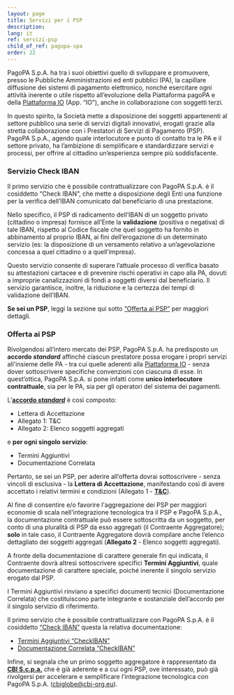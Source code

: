 ```yaml
---
layout: page
title: Servizi per i PSP
description: 
lang: it
ref: servizi-psp
child_of_ref: pagopa-spa
order: 22
---
```


PagoPA S.p.A. ha tra i suoi obiettivi quello di sviluppare e promuovere, presso le Pubbliche Amministrazioni ed enti pubblici (PA), la capillare diffusione dei sistemi di pagamento elettronico, nonché esercitare ogni attività inerente o utile rispetto all’evoluzione della Piattaforma pagoPA e della [Piattaforma IO](https://io.italia.it) (App. “IO”), anche in collaborazione con soggetti terzi. 

In questo spirito, la Società mette a disposizione dei soggetti appartenenti al settore pubblico una serie di servizi digitali innovativi, erogati grazie alla stretta collaborazione con i Prestatori di Servizi di Pagamento (PSP). PagoPA S.p.A., agendo quale interlocutore e punto di contatto tra le PA e il settore privato, ha l’ambizione di semplificare e standardizzare servizi e processi, per offrire al cittadino un’esperienza sempre più soddisfacente.

<a name="checkiban" />

### Servizio Check IBAN
Il primo servizio che è possibile contrattualizzare con PagoPA S.p.A. è il cosiddetto “Check IBAN”, che mette a disposizione degli Enti una funzione per la verifica dell’IBAN comunicato dal beneficiario di una prestazione.

Nello specifico, il PSP di radicamento dell’IBAN di un soggetto privato (cittadino o impresa) fornisce all’Ente la **validazione** (positiva o negativa) di tale IBAN, rispetto al Codice fiscale che quel soggetto ha fornito in abbinamento al proprio IBAN, ai fini dell’erogazione di un determinato servizio (es: la disposizione di un versamento relativo a un’agevolazione concessa a quel cittadino o a quell’impresa). 

Questo servizio consente di superare l’attuale processo di verifica basato su attestazioni cartacee e di prevenire rischi operativi in capo alla PA, dovuti a improprie canalizzazioni di fondi a soggetti diversi dal beneficiario. Il servizio garantisce, inoltre, la riduzione e la certezza dei tempi di validazione dell’IBAN.

**Se sei un PSP**, leggi la sezione qui sotto [“Offerta ai PSP”](#offertapsp) per maggiori dettagli.

<a name="offertapsp" />

### Offerta ai PSP
Rivolgendosi all’intero mercato dei PSP, PagoPA S.p.A. ha predisposto un **accordo _standard_** affinché ciascun prestatore possa erogare i propri servizi all'insieme delle PA - tra cui quelle aderenti alla [Piattaforma IO](https://io.italia.it) - senza dover sottoscrivere specifiche convenzioni con ciascuna di esse. In quest’ottica, PagoPA S.p.A. si pone infatti come **unico interlocutore contrattuale**, sia per le PA, sia per gli operatori del sistema dei pagamenti. 

L’[**accordo _standard_**](../accordo-standard-servizi-psp.rtf) è così composto:
- Lettera di Accettazione
- Allegato 1: T&C
- Allegato 2: Elenco soggetti aggregati

e **per ogni singolo servizio**: 
- Termini Aggiuntivi 
- Documentazione Correlata 

Pertanto, se sei un PSP, per aderire all’offerta dovrai sottoscrivere - senza vincoli di esclusiva - la **Lettera di Accettazione**, manifestando così di avere accettato i relativi termini e condizioni (Allegato 1 - [**T&C**](../termini-aggiuntivi-checkiban.rtf)).

Al fine di consentire e/o favorire l'aggregazione dei PSP per maggiori economie di scala nell’integrazione tecnologica tra il PSP e PagoPA S.p.A., la documentazione contrattuale può essere sottoscritta da un soggetto, per conto di una pluralità di PSP da esso aggregati (il Contraente Aggregatore); **solo** in tale caso, il Contraente Aggregatore dovrà compilare anche l’elenco dettagliato dei soggetti aggregati (**Allegato 2** - Elenco soggetti aggregati).

A fronte della documentazione di carattere generale fin qui indicata, il Contraente dovrà altresì sottoscrivere specifici **Termini Aggiuntivi**, quale documentazione di carattere speciale, poiché inerente il singolo servizio erogato dal PSP.

I Termini Aggiuntivi rinviano a specifici documenti tecnici (Documentazione Correlata) che costituiscono parte integrante e sostanziale dell’accordo per il singolo servizio di riferimento. 

Il primo servizio che è possibile contrattualizzare con PagoPA S.p.A. è il cosiddetto [“Check IBAN”](#checkiban) questa la relativa documentazione:
- [Termini Aggiuntivi “CheckIBAN”](../termini-aggiuntivi-checkiban.rtf)
- [Documentazione Correlata “CheckIBAN”](../checkIban-analisi-funzionale-V.1.1._17_06_2020_firma.pdf)

Infine, si segnala che un primo soggetto aggregatore è rappresentato da [**CBI S.c.p.a.**](http://www.cbi-org.eu/) che è già aderente e a cui ogni PSP, ove interessato, può già rivolgersi per accelerare e semplificare l’integrazione tecnologica con PagoPA S.p.A. ([cbiglobe@cbi-org.eu](mailto:cbiglobe@cbi-org.eu)).